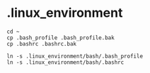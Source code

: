 # .linux_environment


```$bash
cd ~
cp .bash_profile .bash_profile.bak
cp .bashrc .bashrc.bak

ln -s .linux_environment/bash/.bash_profile
ln -s .linux_environment/bash/.bashrc
```
